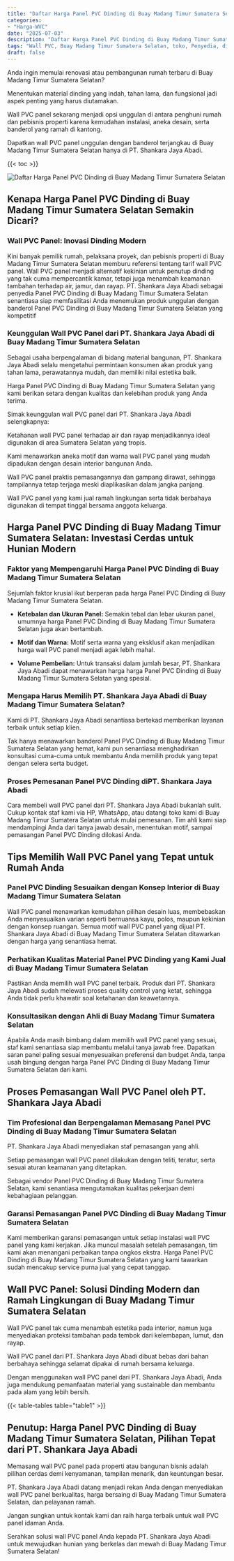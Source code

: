 ```yaml
---
title: "Daftar Harga Panel PVC Dinding di Buay Madang Timur Sumatera Selatan"
categories: 
- "Harga-WVC"
date: "2025-07-03"
description: "Daftar Harga Panel PVC Dinding di Buay Madang Timur Sumatera Selatan untuk tempat tinggal, office, dan gerai. Material terbaik, beragam motif, warna modern, dengan jasa pemasangan oleh tim profesional dan jaminan resmi!|Jasa penjualan Panel PVC Dinding di Buay Madang Timur Sumatera Selatan untuk keperluan tempat tinggal, kantor, maupun toko, beserta material berkualitas dan instalasi oleh teknisi berpengalaman dan jaminan resmi.|Solusi Panel PVC Dinding di Buay Madang Timur Sumatera Selatan yang andal bagi rumah, kantor, serta ritel, dengan panel terbaik dan pemasangan oleh teknisi ahli dan kepastian resmi.|Penjualan Panel PVC Dinding di Buay Madang Timur Sumatera Selatan bagi hunian, office, serta toko, beserta material berkualitas dan pemasangan dikerjakan oleh teknisi profesional, lengkap dengan kepastian resmi.}"
tags: "Wall PVC, Buay Madang Timur Sumatera Selatan, toko, Penyedia, distributor"
draft: false
---
```


Anda ingin memulai renovasi atau pembangunan rumah terbaru di Buay Madang Timur Sumatera Selatan?

Menentukan material dinding yang indah, tahan lama, dan fungsional jadi aspek penting yang harus diutamakan.

Wall PVC panel sekarang menjadi opsi unggulan di antara penghuni rumah dan pebisnis properti karena kemudahan instalasi, aneka desain, serta banderol yang ramah di kantong.

Dapatkan wall PVC panel unggulan dengan banderol terjangkau di Buay Madang Timur Sumatera Selatan hanya di PT. Shankara Jaya Abadi.

{{< toc >}}

![Daftar Harga Panel PVC Dinding di Buay Madang Timur Sumatera Selatan](/images/Harga-WVC/Daftar-Harga-Panel-PVC-Dinding-di-Buay-Madang-Timur-Sumatera-Selatan.png)


## Kenapa Harga Panel PVC Dinding di Buay Madang Timur Sumatera Selatan Semakin Dicari?

### Wall PVC Panel: Inovasi Dinding Modern

Kini banyak pemilik rumah, pelaksana proyek, dan pebisnis properti di Buay Madang Timur Sumatera Selatan memburu referensi tentang tarif wall PVC panel. Wall PVC panel menjadi alternatif kekinian untuk penutup dinding yang tak cuma mempercantik kamar, tetapi juga menambah keamanan tambahan terhadap air, jamur, dan rayap. PT. Shankara Jaya Abadi sebagai penyedia Panel PVC Dinding di Buay Madang Timur Sumatera Selatan senantiasa siap memfasilitasi Anda menemukan produk unggulan dengan banderol Panel PVC Dinding di Buay Madang Timur Sumatera Selatan yang kompetitif

### Keunggulan Wall PVC Panel dari PT. Shankara Jaya Abadi di Buay Madang Timur Sumatera Selatan

Sebagai usaha berpengalaman di bidang material bangunan, PT. Shankara Jaya Abadi selalu mengetahui permintaan konsumen akan produk yang tahan lama, perawatannya mudah, dan memiliki nilai estetika baik.

Harga Panel PVC Dinding di Buay Madang Timur Sumatera Selatan yang kami berikan setara dengan kualitas dan kelebihan produk yang Anda terima.

Simak keunggulan wall PVC panel dari PT. Shankara Jaya Abadi selengkapnya:

Ketahanan wall PVC panel terhadap air dan rayap menjadikannya ideal digunakan di area Sumatera Selatan yang tropis.

Kami menawarkan aneka motif dan warna wall PVC panel yang mudah dipadukan dengan desain interior bangunan Anda.

Wall PVC panel praktis pemasangannya dan gampang dirawat, sehingga tampilannya tetap terjaga meski diaplikasikan dalam jangka panjang.

Wall PVC panel yang kami jual ramah lingkungan serta tidak berbahaya digunakan di tempat tinggal bersama anggota keluarga.

## Harga Panel PVC Dinding di Buay Madang Timur Sumatera Selatan: Investasi Cerdas untuk Hunian Modern

### Faktor yang Mempengaruhi Harga Panel PVC Dinding di Buay Madang Timur Sumatera Selatan

Sejumlah faktor krusial ikut berperan pada harga Panel PVC Dinding di Buay Madang Timur Sumatera Selatan.

- **Ketebalan dan Ukuran Panel:** Semakin tebal dan lebar ukuran panel, umumnya harga Panel PVC Dinding di Buay Madang Timur Sumatera Selatan juga akan bertambah.

- **Motif dan Warna:** Motif serta warna yang eksklusif akan menjadikan harga wall PVC panel menjadi agak lebih mahal.

- **Volume Pembelian:** Untuk transaksi dalam jumlah besar, PT. Shankara Jaya Abadi dapat menawarkan harga harga Panel PVC Dinding di Buay Madang Timur Sumatera Selatan yang spesial.

### Mengapa Harus Memilih PT. Shankara Jaya Abadi di Buay Madang Timur Sumatera Selatan?

Kami di PT. Shankara Jaya Abadi senantiasa bertekad memberikan layanan terbaik untuk setiap klien.

Tak hanya menawarkan banderol Panel PVC Dinding di Buay Madang Timur Sumatera Selatan yang hemat, kami pun senantiasa menghadirkan konsultasi cuma-cuma untuk membantu Anda memilih produk yang tepat dengan selera serta budget.

### Proses Pemesanan Panel PVC Dinding diPT. Shankara Jaya Abadi

Cara membeli wall PVC panel dari PT. Shankara Jaya Abadi bukanlah sulit. Cukup kontak staf kami via HP, WhatsApp, atau datangi toko kami di Buay Madang Timur Sumatera Selatan untuk mulai pemesanan. Tim ahli kami siap mendampingi Anda dari tanya jawab desain, menentukan motif, sampai pemasangan Panel PVC Dinding dilokasi Anda.

## Tips Memilih Wall PVC Panel yang Tepat untuk Rumah Anda

### Panel PVC Dinding Sesuaikan dengan Konsep Interior di Buay Madang Timur Sumatera Selatan

Wall PVC panel menawarkan kemudahan pilihan desain luas, membebaskan Anda menyesuaikan varian seperti bernuansa kayu, polos, maupun kekinian dengan konsep ruangan. Semua motif wall PVC panel yang dijual PT. Shankara Jaya Abadi di Buay Madang Timur Sumatera Selatan ditawarkan dengan harga yang senantiasa hemat.

### Perhatikan Kualitas Material Panel PVC Dinding yang Kami Jual di Buay Madang Timur Sumatera Selatan

Pastikan Anda memilih wall PVC panel terbaik. Produk dari PT. Shankara Jaya Abadi sudah melewati proses quality control yang ketat, sehingga Anda tidak perlu khawatir soal ketahanan dan keawetannya.

### Konsultasikan dengan Ahli di Buay Madang Timur Sumatera Selatan

Apabila Anda masih bimbang dalam memilih wall PVC panel yang sesuai, staf kami senantiasa siap membantu melalui tanya jawab free. Dapatkan saran panel paling sesuai menyesuaikan preferensi dan budget Anda, tanpa usah bingung dengan harga Panel PVC Dinding di Buay Madang Timur Sumatera Selatan dari kami.

## Proses Pemasangan Wall PVC Panel oleh PT. Shankara Jaya Abadi

### Tim Profesional dan Berpengalaman Memasang Panel PVC Dinding di Buay Madang Timur Sumatera Selatan

PT. Shankara Jaya Abadi menyediakan staf pemasangan yang ahli.

Setiap pemasangan wall PVC panel dilakukan dengan teliti, teratur, serta sesuai aturan keamanan yang ditetapkan.

Sebagai vendor Panel PVC Dinding di Buay Madang Timur Sumatera Selatan, kami senantiasa mengutamakan kualitas pekerjaan demi kebahagiaan pelanggan.

### Garansi Pemasangan Panel PVC Dinding di Buay Madang Timur Sumatera Selatan

Kami memberikan garansi pemasangan untuk setiap instalasi wall PVC panel yang kami kerjakan. Jika muncul masalah setelah pemasangan, tim kami akan menangani perbaikan tanpa ongkos ekstra. Harga Panel PVC Dinding di Buay Madang Timur Sumatera Selatan yang kami tawarkan sudah mencakup service purna jual yang cepat tanggap.

## Wall PVC Panel: Solusi Dinding Modern dan Ramah Lingkungan di Buay Madang Timur Sumatera Selatan

Wall PVC panel tak cuma menambah estetika pada interior, namun juga menyediakan proteksi tambahan pada tembok dari kelembapan, lumut, dan rayap.

Wall PVC panel dari PT. Shankara Jaya Abadi dibuat bebas dari bahan berbahaya sehingga selamat dipakai di rumah bersama keluarga.

Dengan menggunakan wall PVC panel dari PT. Shankara Jaya Abadi, Anda juga mendukung pemanfaatan material yang sustainable dan membantu pada alam yang lebih bersih.

{{< table-tables table="table1" >}}

## Penutup: Harga Panel PVC Dinding di Buay Madang Timur Sumatera Selatan, Pilihan Tepat dari PT. Shankara Jaya Abadi

Memasang wall PVC panel pada properti atau bangunan bisnis adalah pilihan cerdas demi kenyamanan, tampilan menarik, dan keuntungan besar.

PT. Shankara Jaya Abadi datang menjadi rekan Anda dengan menyediakan wall PVC panel berkualitas, harga bersaing di Buay Madang Timur Sumatera Selatan, dan pelayanan ramah.

Jangan sungkan untuk kontak kami dan raih harga terbaik untuk wall PVC panel idaman Anda.

Serahkan solusi wall PVC panel Anda kepada PT. Shankara Jaya Abadi untuk mewujudkan hunian yang berkelas dan mewah di Buay Madang Timur Sumatera Selatan!